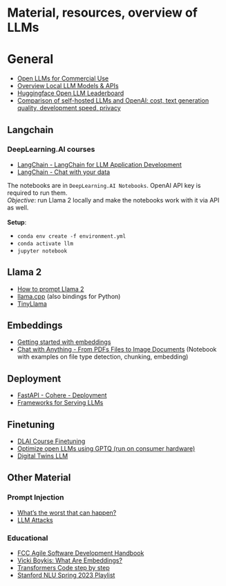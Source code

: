 # Material, resources, overview of LLMs

# General

- [Open LLMs for Commercial Use](https://github.com/eugeneyan/open-llms)
- [Overview Local LLM Models & APIs](https://llm.datasette.io/en/stable/plugins/directory.html)
- [Huggingface Open LLM Leaderboard](https://huggingface.co/spaces/HuggingFaceH4/open_llm_leaderboard)
- [Comparison of self-hosted LLMs and OpenAI: cost, text generation quality,
  development speed, privacy](https://betterprogramming.pub/you-dont-need-hosted-llms-do-you-1160b2520526)

## Langchain

### DeepLearning.AI courses
- [LangChain - LangChain for LLM Application Development](https://learn.deeplearning.ai/langchain/lesson/1/introduction)
- [LangChain - Chat with your data](https://learn.deeplearning.ai/langchain-chat-with-your-data/lesson/1/introduction)

The notebooks are in `DeepLearning.AI Notebooks`. OpenAI API key is 
required to run them.<br/>
*Objective*: run Llama 2 locally and make the notebooks work with it via 
API as well.<br/><br/>
**Setup**:
- `conda env create -f environment.yml`<br/>
- `conda activate llm`<br/>
- `jupyter notebook`

## Llama 2
- [How to prompt Llama 2](https://huggingface.co/blog/llama2#how-to-prompt-llama-2)
- [llama.cpp](https://github.com/ggerganov/llama.cpp) (also bindings for Python)
- [TinyLlama](https://github.com/jzhang38/TinyLlama)

## Embeddings
- [Getting started with embeddings](https://huggingface.co/blog/getting-started-with-embeddings)
- [Chat with Anything - From PDFs Files to Image Documents](https://github.com/keitazoumana/Medium-Articles-Notebooks/blob/main/Chat_With_Any_Document.ipynb) (Notebook with examples on file type 
  detection, chunking, embedding)

## Deployment
- [FastAPI - Cohere - Deployment](https://docs.cohere.com/docs/deploying-with-fastapi)
- [Frameworks for Serving LLMs](https://betterprogramming.pub/frameworks-for-serving-llms-60b7f7b23407)

## Finetuning
- [DLAI Course Finetuning](https://learn.deeplearning.ai/finetuning-large-language-models/lesson/1/introduction)
- [Optimize open LLMs using GPTQ (run on consumer hardware)](https://www.philschmid.de/gptq-llama)
- [Digital Twins LLM](https://betterprogramming.pub/unleash-your-digital-twin-how-fine-tuning-llm-can-create-your-perfect-doppelganger-b5913e7dda2e?gi=2e25e4e85b76)

## Other Material

### Prompt Injection
- [What’s the worst that can happen?](https://simonwillison.net/2023/Apr/14/worst-that-can-happen/)
- [LLM Attacks](https://github.com/llm-attacks/llm-attacks)
 
### Educational
- [FCC Agile Software Development Handbook](https://www.freecodecamp.org/news/agile-software-development-handbook/)
- [Vicki Boykis: What Are Embeddings?](https://raw.githubusercontent.com/veekaybee/what_are_embeddings/main/embeddings.pdf)
- [Transformers Code step by step](https://towardsdatascience.com/nanogpt-learning-transformers-code-first-part-1-f2044cf5bca0)
- [Stanford NLU Spring 2023 Playlist](https://www.youtube.com/playlist?list=PLoROMvodv4rOwvldxftJTmoR3kRcWkJBp)
